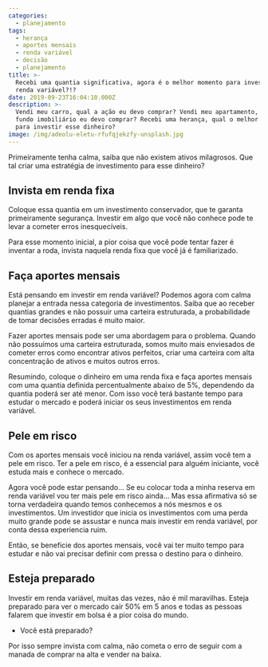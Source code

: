 ```yaml
---
categories:
  - planejamento
tags:
  - herança
  - aportes mensais
  - renda variável
  - decisão
  - planejamento
title: >-
  Recebi uma quantia significativa, agora é o melhor momento para investir em
  renda variável?!?
date: 2019-09-23T16:04:10.000Z
description: >-
  Vendi meu carro, qual a ação eu devo comprar? Vendi meu apartamento, qual
  fundo imobiliário eu devo comprar? Recebi uma herança, qual o melhor lugar
  para investir esse dinheiro?
image: /img/adeolu-eletu-rfufqjekzfy-unsplash.jpg
---
```

Primeiramente tenha calma, saiba que não existem ativos milagrosos. Que tal criar uma estratégia de investimento para esse dinheiro? 

## Invista em renda fixa

Coloque essa quantia em um investimento conservador, que te garanta primeiramente segurança. Investir em algo que você não conhece pode te levar a cometer erros inesquecíveis.

Para esse momento inicial, a pior coisa que você pode tentar fazer é inventar a roda, invista naquela renda fixa que você já é familiarizado.

## Faça aportes mensais

Está pensando em investir em renda variável? Podemos agora com calma planejar a entrada nessa categoria de investimentos. Saiba que ao receber quantias grandes e não possuir uma carteira estruturada, a probabilidade de tomar decisões erradas é muito maior. 

Fazer aportes mensais pode ser uma abordagem para o problema. Quando não possuímos uma carteira estruturada, somos muito mais enviesados de cometer erros como encontrar ativos perfeitos, criar uma carteira com alta concentração de ativos e muitos outros erros.

Resumindo, coloque o dinheiro em uma renda fixa e faça aportes mensais com uma quantia definida percentualmente abaixo de 5%, dependendo da quantia poderá ser até menor. Com isso você terá bastante tempo para estudar o mercado e poderá iniciar os seus investimentos em renda variável.

## Pele em risco

Com os aportes mensais você iniciou na renda variável, assim você tem a pele em risco. Ter a pele em risco, é a essencial para alguém iniciante, você estuda mais e conhece o mercado.

Agora você pode estar pensando... Se eu colocar toda a minha reserva em renda variável vou ter mais pele em risco ainda... Mas essa afirmativa só se torna verdadeira quando temos conhecemos a nós mesmos e os investimentos. Um investidor que inicia os investimentos com uma perda muito grande pode se assustar e nunca mais investir em renda variável, por conta dessa experiencia ruim.

Então, se beneficie dos aportes mensais, você vai ter muito tempo para estudar e não vai precisar definir com pressa o destino para o dinheiro.

## Esteja preparado

Investir em renda variável, muitas das vezes, não é mil maravilhas. Esteja preparado para ver o mercado cair 50% em 5 anos e todas as pessoas falarem que investir em bolsa é a pior coisa do mundo.

* Você está preparado?

Por isso sempre invista com calma, não cometa o erro de seguir com a manada de comprar na alta e vender na baixa.
